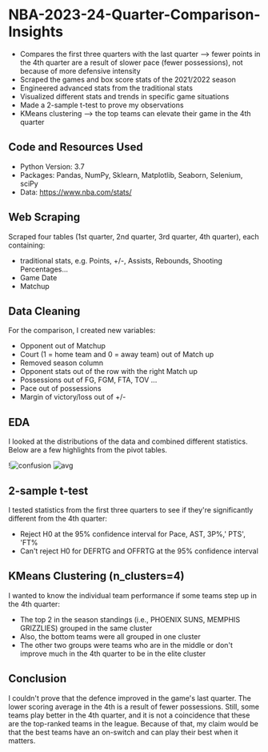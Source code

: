   # NBA-2023-24-Quarter-Comparison-Insights

* Compares the first three quarters with the last quarter --> fewer points in the 4th quarter are a result of slower pace (fewer possessions), not because of more defensive intensity
* Scraped the games and box score stats of the 2021/2022 season
* Engineered advanced stats from the traditional stats
* Visualized different stats and trends in specific game situations
* Made a 2-sample t-test to prove my observations
* KMeans clustering --> the top teams can elevate their game in the 4th quarter

## Code and Resources Used 
* Python Version: 3.7  
* Packages: Pandas, NumPy, Sklearn, Matplotlib, Seaborn, Selenium, sciPy 
* Data: https://www.nba.com/stats/

## Web Scraping
Scraped four tables (1st quarter, 2nd quarter, 3rd quarter, 4th quarter), each containing:
* traditional stats, e.g. Points, +/-, Assists, Rebounds, Shooting Percentages...
* Game Date
* Matchup

## Data Cleaning
For the comparison, I created new variables:
* Opponent out of Matchup
* Court (1 = home team and 0 = away team) out of Match up
* Removed season column
* Opponent stats out of the row with the right Match up
* Possessions out of FG, FGM, FTA, TOV ...
* Pace out of possessions
* Margin of victory/loss out of +/-

## EDA
I looked at the distributions of the data and combined different statistics. Below are a few highlights from the pivot tables. 

!![confusion](https://github.com/user-attachments/assets/e668cc1b-763f-4c8c-95ff-bb01f0872138)
![avg](https://github.com/user-attachments/assets/8983f069-24f9-4343-9f9a-408b208337cf)

## 2-sample t-test
I tested statistics from the first three quarters to see if they're significantly different from the 4th quarter:
* Reject H0 at the 95% confidence interval for Pace, AST, 3P%,' PTS', 'FT%
* Can't reject H0 for DEFRTG and OFFRTG at the 95% confidence interval

## KMeans Clustering (n_clusters=4)
I wanted to know the individual team performance if some teams step up in the 4th quarter:
* The top 2 in the season standings (i.e., PHOENIX SUNS, MEMPHIS GRIZZLIES) grouped in the same cluster
* Also, the bottom teams were all grouped in one cluster
* The other two groups were teams who are in the middle or don't improve much in the 4th quarter to be in the elite cluster

## Conclusion
I couldn't prove that the defence improved in the game's last quarter. The lower scoring average in the 4th is a result of fewer possessions.
Still, some teams play better in the 4th quarter, and it is not a coincidence that these are the top-ranked teams in the league. Because of that, my claim would be that the best teams have an on-switch and can play their best when it matters.
